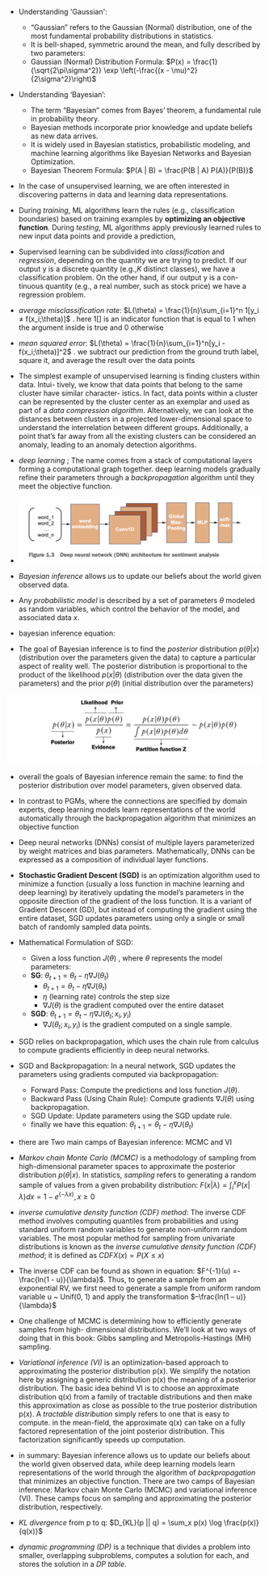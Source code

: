 - Understanding 'Gaussian':
  - “Gaussian” refers to the Gaussian (Normal) distribution, one of the most fundamental probability distributions in statistics.
  - It is bell-shaped, symmetric around the mean, and fully described by two parameters:
  - Gaussian (Normal) Distribution Formula: $P(x) = \frac{1}{\sqrt{2\pi\sigma^2}} \exp \left(-\frac{(x - \mu)^2}{2\sigma^2}\right)$

- Understanding ‘Bayesian’:
  - The term “Bayesian” comes from Bayes’ theorem, a fundamental rule in probability theory.
  - Bayesian methods incorporate prior knowledge and update beliefs as new data arrives.
  - It is widely used in Bayesian statistics, probabilistic modeling, and machine learning algorithms like Bayesian Networks and Bayesian Optimization.
  - Bayesian Theorem Formula: $P(A | B) = \frac{P(B | A) P(A)}{P(B)}$

- In the case of unsupervised learning, we are
often interested in discovering patterns in data and learning data representations.

- During *training*, ML algorithms learn the rules (e.g., classification boundaries) based on
training examples by **optimizing an objective function**. During *testing*, ML algorithms
apply previously learned rules to new input data points and provide a prediction,

- Supervised learning can be subdivided into *classification* and *regression*, depending on
the quantity we are trying to predict. If our output y is a discrete quantity (e.g.,*K* distinct
classes), we have a classification problem. On the other hand, if our output y is a con-
tinuous quantity (e.g., a real number, such as stock price) we have a regression problem.

- *average misclassification rate*: $L(\theta) = \frac{1}{n}\sum_{i=1}^n 1[y_i ≠ f(x_i;\theta)]$
. here $1[]$ is an indicator function that is equal to 1 when the argument inside is true
and 0 otherwise

- *mean squared error*: $L(\theta) = \frac{1}{n}\sum_{i=1}^n[y_i - f(x_i;\theta)]^2$ . we subtract our prediction from the ground truth label, square it, and average the result over the data points

- The simplest example of unsupervised learning is finding clusters within data. Intui-
tively, we know that data points that belong to the same cluster have similar character-
istics. In fact, data points within a cluster can be represented by the cluster center as
an exemplar and used as part of a *data compression algorithm*. Alternatively, we can
look at the distances between clusters in a projected lower-dimensional space to
understand the interrelation between different groups. Additionally, a point that’s far
away from all the existing clusters can be considered an anomaly, leading to an anomaly detection
algorithms.

- *deep learning* ; The name comes from a stack of computational layers forming a computational graph
together. deep learning models gradually refine their parameters through a *backpropagation* algorithm until they meet the objective function.

- <img src=images/dnn.png>

- *Bayesian inference* allows us to update our beliefs about the world given observed data.

- Any *probabilistic model* is described by a set of
parameters $\theta$ modeled as random variables, which control the behavior of the model,
and associated data *x*.

- bayesian inference equation:
- The goal of Bayesian inference is to find the *posterior* distribution $p(\theta |x)$ (distribution over the parameters given the data) to capture a particular aspect of reality well.
The posterior distribution is proportional to the product of the likelihood $p(x|\theta)$ (distribution over the data given the parameters) and the prior $p(\theta)$ (initial distribution over the parameters)
<img src=images/bayesian-inference-equation.png>

- overall the goals of Bayesian inference remain the same: to find the posterior distribution over model parameters, given observed data.

- In contrast to PGMs, where the connections are specified by
domain experts, deep learning models learn representations of the world automatically
through the backpropagation algorithm that minimizes an objective function

- Deep neural networks (DNNs) consist of multiple layers parameterized by weight matrices
and bias parameters. Mathematically, DNNs can be expressed as a composition of
individual layer functions.

- **Stochastic Gradient Descent (SGD)** is an optimization algorithm used to minimize a function (usually a loss function in machine learning and deep learning) by iteratively updating the model’s parameters in the opposite direction of the gradient of the loss function. It is a variant of Gradient Descent (GD), but instead of computing the gradient using the entire dataset, SGD updates parameters using only a single or small batch of randomly sampled data points.

- Mathematical Formulation of SGD:
    - Given a loss function  $J(\theta)$ , where  $\theta$  represents the model parameters:
    - **SG**: $\theta_{t+1} = \theta_t - \eta \nabla J(\theta_t)$
        - $\theta_{t+1} = \theta_t - \eta \nabla J(\theta_t)$
        - $\eta$  (learning rate) controls the step size
        - $\nabla J(\theta)$ is the gradient computed over the entire dataset
    - **SGD**: $\theta_{t+1} = \theta_t - \eta \nabla J(\theta_t; x_i, y_i)$
        -  $\nabla J(\theta_t; x_i, y_i)$ is the gradient computed on a single sample.
- SGD relies on backpropagation, which uses the chain rule from calculus to compute gradients efficiently in deep neural networks.

- SGD and Backpropagation: In a neural network, SGD updates the parameters using gradients computed via backpropagation:
    - Forward Pass: Compute the predictions and loss function $J(\theta)$.
    - Backward Pass (Using Chain Rule): Compute gradients $\nabla J(\theta)$  using backpropagation.
    - SGD Update: Update parameters using the SGD update rule.
    - finally we have this equation: $\theta_{t+1} = \theta_t - \eta \nabla J(\theta_t)$

- there are Two main camps of Bayesian inference: MCMC and VI

- *Markov chain Monte Carlo (MCMC)* is a methodology of sampling from high-dimensional
parameter spaces to approximate the posterior distribution $p(\theta|x)$. In statistics, *sampling*
refers to generating a random sample of values from a given probability distribution: $F(x|\lambda) = \int_{i}^{x}P(x | \lambda) dx = 1 - e^{(-\lambda x)}, x \ge 0$

- *inverse cumulative density function (CDF) method*: The inverse CDF method involves computing quantiles from probabilities and using standard uniform random variables to generate non-uniform random variables. The most popular method for sampling from univariate distributions is known as the *inverse cumulative density function (CDF) method*; it is defined as $CDFX(x) = P(X \le x)$

- The inverse CDF can be found as shown in equation: $F^{-1}(u) =-\frac{ln(1 - u)}{\lambda}$. Thus, to generate a sample from an exponential RV, we first need to generate a sample from uniform random variable u ~ Unif(0, 1) and apply the transformation $–\frac{ln(1 – u)}{\lambda}$

- One challenge of MCMC is determining how to efficiently generate samples from high-
dimensional distributions. We’ll look at two ways of doing that in this book: Gibbs sampling and Metropolis-Hastings (MH) sampling.

- *Variational inference (VI)* is an optimization-based approach to approximating the
posterior distribution p(x). We simplify the notation here by assigning a generic distribution p(x) the meaning of a posterior distribution. The basic idea behind VI is to choose an approximate distribution q(x) from a family of tractable distributions and
then make this approximation as close as possible to the true posterior distribution
p(x). A *tractable distribution* simply refers to one that is easy to compute.
in the mean-field, the approximate q(x) can take on a fully factored representation of the joint posterior distribution. This factorization significantly speeds up computation.

- in summary: Bayesian inference allows us to update our beliefs about the world given
observed data, while deep learning models learn representations of the world
through the algorithm of *backpropagation* that minimizes an objective function.
There are two camps of Bayesian inference: Markov chain Monte Carlo
(MCMC) and variational inference (VI). These camps focus on sampling and
approximating the posterior distribution, respectively.

- *KL divergence* from p to q: $D_{KL}(p || q) = \sum_x p(x) \log \frac{p(x)}{q(x)}$

- *dynamic programming (DP)* is a technique that divides a problem into
smaller, overlapping subproblems, computes a solution for each, and stores the solution in a *DP table*.




















